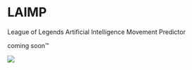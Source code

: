 # LAIMP
League of Legends Artificial Intelligence Movement Predictor

coming soon™

![](https://media.giphy.com/media/bqrG9EUt9vS4U/giphy.gif)
